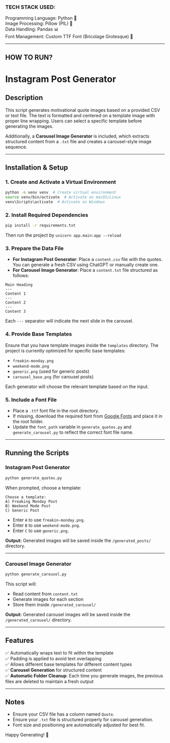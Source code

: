 ### TECH STACK USED:

Programming Language: Python 🐍  
Image Processing: Pillow (PIL) 🎨  
Data Handling: Pandas 📊  
Font Management: Custom TTF Font (Bricolage Grotesque) 🎨  

---

## HOW TO RUN?

# Instagram Post Generator

## Description
This script generates motivational quote images based on a provided CSV or text file. The text is formatted and centered on a template image with proper line wrapping. Users can select a specific template before generating the images.

Additionally, a **Carousel Image Generator** is included, which extracts structured content from a `.txt` file and creates a carousel-style image sequence.

---

## Installation & Setup

### 1. Create and Activate a Virtual Environment
```bash
python -m venv venv  # Create virtual environment
source venv/bin/activate  # Activate on macOS/Linux
venv\Scripts\activate  # Activate on Windows
```

### 2. Install Required Dependencies
```bash
pip install -r requirements.txt
```
Then run the project by `uvicorn app.main:app --reload`

### 3. Prepare the Data File
- **For Instagram Post Generator**: Place a `content.csv` file with the quotes. You can generate a fresh CSV using ChatGPT or manually create one.
- **For Carousel Image Generator**: Place a `content.txt` file structured as follows:

```
Main Heading
---
Content 1
---
Content 2
---
Content 3
```

Each `---` separator will indicate the next slide in the carousel.

### 4. Provide Base Templates
Ensure that you have template images inside the `templates` directory. The project is currently optimized for specific base templates:
- `freakin-monday.png`
- `weekend-mode.png`
- `generic.png` (used for generic posts)
- `carousel_base.png` (for carousel posts)

Each generator will choose the relevant template based on the input.

### 5. Include a Font File
- Place a `.ttf` font file in the root directory.
- If missing, download the required font from [Google Fonts](https://fonts.google.com/) and place it in the root folder.
- Update the `font_path` variable in `generate_quotes.py` and `generate_carousel.py` to reflect the correct font file name.

---

## Running the Scripts

### Instagram Post Generator
```bash
python generate_quotes.py
```
When prompted, choose a template:
```
Choose a template:
A) Freaking Monday Post
B) Weekend Mode Post
C) Generic Post
```
- Enter `A` to use `freakin-monday.png`.
- Enter `B` to use `weekend-mode.png`.
- Enter `C` to use `generic.png`.

**Output:** Generated images will be saved inside the `/generated_posts/` directory.

---

### Carousel Image Generator
```bash
python generate_carousel.py
```
This script will:
- Read content from `content.txt`
- Generate images for each section
- Store them inside `/generated_carousel/`

**Output:** Generated carousel images will be saved inside the `/generated_carousel/` directory.

---

## Features
✅ Automatically wraps text to fit within the template  
✅ Padding is applied to avoid text overlapping  
✅ Allows different base templates for different content types  
✅ **Carousel Generation** for structured content  
✅ **Automatic Folder Cleanup**: Each time you generate images, the previous files are deleted to maintain a fresh output  

---

## Notes
- Ensure your CSV file has a column named `Quote`.
- Ensure your `.txt` file is structured properly for carousel generation.
- Font size and positioning are automatically adjusted for best fit.

Happy Generating! 🚀